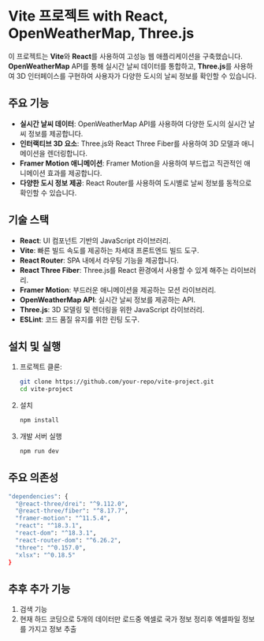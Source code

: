 # Vite 프로젝트 with React, OpenWeatherMap, Three.js

이 프로젝트는 **Vite**와 **React**를 사용하여 고성능 웹 애플리케이션을 구축했습니다. **OpenWeatherMap** API를 통해 실시간 날씨 데이터를 통합하고, **Three.js**를 사용하여 3D 인터페이스를 구현하여 사용자가 다양한 도시의 날씨 정보를 확인할 수 있습니다.

## 주요 기능

- **실시간 날씨 데이터**: OpenWeatherMap API를 사용하여 다양한 도시의 실시간 날씨 정보를 제공합니다.
- **인터랙티브 3D 요소**: Three.js와 React Three Fiber를 사용하여 3D 모델과 애니메이션을 렌더링합니다.
- **Framer Motion 애니메이션**: Framer Motion을 사용하여 부드럽고 직관적인 애니메이션 효과를 제공합니다.
- **다양한 도시 정보 제공**: React Router를 사용하여 도시별로 날씨 정보를 동적으로 확인할 수 있습니다.

## 기술 스택

- **React**: UI 컴포넌트 기반의 JavaScript 라이브러리.
- **Vite**: 빠른 빌드 속도를 제공하는 차세대 프론트엔드 빌드 도구.
- **React Router**: SPA 내에서 라우팅 기능을 제공합니다.
- **React Three Fiber**: Three.js를 React 환경에서 사용할 수 있게 해주는 라이브러리.
- **Framer Motion**: 부드러운 애니메이션을 제공하는 모션 라이브러리.
- **OpenWeatherMap API**: 실시간 날씨 정보를 제공하는 API.
- **Three.js**: 3D 모델링 및 렌더링을 위한 JavaScript 라이브러리.
- **ESLint**: 코드 품질 유지를 위한 린팅 도구.

## 설치 및 실행

1. 프로젝트 클론:
   ```bash
   git clone https://github.com/your-repo/vite-project.git
   cd vite-project
2. 설치
   ```bash
   npm install
3. 개발 서버 실행
   ```bash
   npm run dev

## 주요 의존성
  ```bash
  "dependencies": {
    "@react-three/drei": "^9.112.0",
    "@react-three/fiber": "^8.17.7",
    "framer-motion": "^11.5.4",
    "react": "^18.3.1",
    "react-dom": "^18.3.1",
    "react-router-dom": "^6.26.2",
    "three": "^0.157.0",
    "xlsx": "^0.18.5"
  }
```

## 추후 추가 기능
1. 검색 기능
2. 현재 하드 코딩으로 5개의 데이터만 로드중 엑셀로 국가 정보 정리후 엑셀파일 정보를 가지고 정보 추출
   
